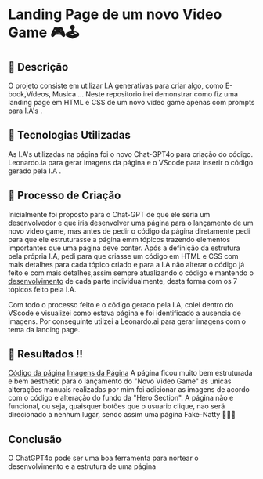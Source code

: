 # Landing Page de um novo Video Game 🎮🕹

## 📒 Descrição

O projeto consiste em utilizar I.A generativas para criar algo, como E-book,Vídeos, Musica ... Neste repositorio irei demonstrar como fiz uma landing page em HTML e CSS
de um novo vídeo game apenas com prompts para I.A's .

## 🤖 Tecnologias Utilizadas

As I.A's utilizadas na página foi o novo Chat-GPT4o para criação do código. Leonardo.ia para gerar imagens da página e o VScode para inserir o código gerado pela I.A .

## 🧐 Processo de Criação

Inicialmente foi proposto para o Chat-GPT de que ele seria um desenvolvedor e que iria desenvolver uma página para o lançamento de um novo video game, mas antes de pedir
o código da página diretamente pedi para que ele estruturasse a página emm tópicos trazendo elementos importantes que uma página deve conter. Após a definição da estrutura
pela própria I.A, pedi para que criasse um código em HTML e CSS com mais detalhes para cada tópico criado e para a I.A não alterar o código já feito e com mais detalhes,assim sempre atualizando
o código e mantendo o [desenvolvimento]() de cada parte individualmente, desta forma com os 7 tópicos feito pela I.A.

Com todo o processo feito e o código gerado pela I.A, colei dentro do VScode e visualizei como estava página e foi identificado a ausencia de imagens. Por conseguinte utilzei a Leonardo.ai para
gerar imagens com o tema da landing page.

## 🚀 Resultados !!
[Código da página]() [Imagens da Página](https://github.com/Dalcins/lab-natty-or-not/blob/main/1de71d1e-6889-413b-bbf9-49a735ca0356.jpg)
A página ficou muito bem estruturada e bem aesthetic para o lançamento do "Novo Video Game" as unicas alterações manuais realizadas por mim foi adicionar as imagens de acordo com o código e alteração do fundo da "Hero Section".
A página não e funcional, ou seja, quaisquer botões que o usuario clique, nao será direcionado a nenhum lugar, sendo assim uma página Fake-Natty 👨‍⚖️🔨

## Conclusão

O ChatGPT4o pode ser uma boa ferramenta para nortear o desenvolvimento e a estrutura de uma página

